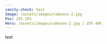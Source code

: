 ```yaml
---
sanity-check: test
Image: /assets/images/caboose-2.jpg
Pos: 25% 25%
Hero: /assets/images/caboose-2.jpg | 25% 40%
---
```

test
